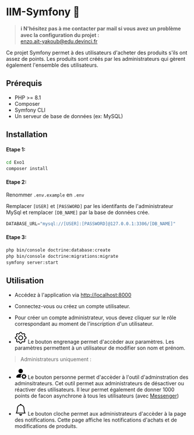 # IIM-Symfony 🐘

> **ℹ️ N'hésitez pas à me contacter par mail si vous avez un problème avec la configuration du projet :**  
> [enzo.ait-yakoub@edu.devinci.fr](mailto:enzo.ait-yakoub@edu.devinci.fr)

Ce projet Symfony permet à des utilisateurs d'acheter des produits s'ils ont assez de points. Les produits sont créés par les administrateurs qui gèrent également l'ensemble des utilisateurs.

## Prérequis

- PHP >= 8.1
- Composer
- Symfony CLI
- Un serveur de base de données (ex: MySQL)

## Installation

#### Etape 1:

```sh
cd Exo1
composer install
```

#### Etape 2:

Renommer `.env.example` en `.env`

Remplacer `[USER]` et `[PASSWORD]` par les identifants de l'administrateur MySql et remplacer `[DB_NAME]` par la base de données crée.

```py
DATABASE_URL="mysql://[USER]:[PASSWORD]@127.0.0.1:3306/[DB_NAME]"
```

#### Etape 3:

```sh
php bin/console doctrine:database:create
php bin/console doctrine:migrations:migrate
symfony server:start
```


## Utilisation

- Accédez à l'application via [http://localhost:8000](http://localhost:8000)
- Connectez-vous ou créez un compte utilisateur.

- Pour créer un compte administrateur, vous devez cliquer sur le rôle correspondant au moment de l'inscription d'un utilisateur.

- ![Icône engrenage](./Exo1/public/Images/gear.svg) Le bouton engrenage permet d'accèder aux paramètres. Les paramètres permettent à un utilisateur de modifier son nom et prénom.

> Administrateurs uniquement :

- ![Icône Personne](./Exo1/public/Images/person-fill-gear.svg) Le bouton personne permet d'accèder à l'outil d'adminstration des adminsitrateurs. Cet outil permet aux administrateurs de désactiver ou réactiver des utilisateurs. Il leur permet également de donner 1000 points de facon asynchrone à tous les utilisateurs (avec [Messenger](https://symfony.com/doc/current/messenger.html))

- ![Icône Cloche](./Exo1/public/Images/bell.svg) Le bouton cloche permet aux administrateurs d'accèder à la page des notifications. Cette page affiche les notifications d'achats et de modifications de produits.
